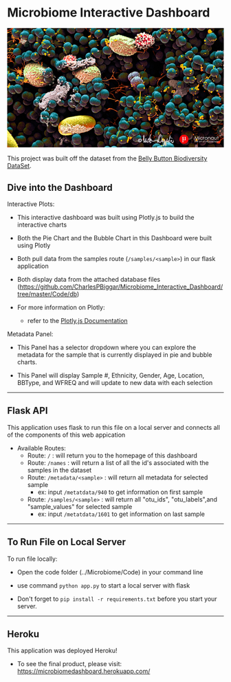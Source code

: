 # Microbiome Interactive Dashboard

![Bacteria by filterforge.com](Images/microbes.jpg)

This project was built off the dataset from the [Belly Button Biodiversity DataSet](http://robdunnlab.com/projects/belly-button-biodiversity/).

## Dive into the Dashboard

Interactive Plots:

* This interactive dashboard was built using Plotly.js to build the interactive charts

* Both the Pie Chart and the Bubble Chart in this Dashboard were built using Plotly

* Both pull data from the samples route (`/samples/<sample>`) in our flask application

* Both display data from the attached database files (https://github.com/CharlesPBiggar/Microbiome_Interactive_Dashboard/tree/master/Code/db)

* For more information on Plotly:
    * refer to the [Plotly.js Documentation](https://plot.ly/javascript/)


Metadata Panel:

* This Panel has a selector dropdown where you can explore the metadata for the sample that is currently displayed in pie and bubble charts. 

* This Panel will display Sample #, Ethnicity, Gender, Age, Location, BBType, and WFREQ and will update to new data with each selection

- - -

## Flask API

This application uses flask to run this file on a local server and connects all of the components of this web appication

* Available Routes:
    * Route: `/` : will return you to the homepage of this dashboard
    * Route: `/names` : will return a list of all the id's associated with the samples in the dataset
    * Route: `/metadata/<sample>` : will return all metadata for selected sample
        * ex: input `/metatdata/940` to get information on first sample
    * Route: `/samples/<sample>` : will return all "otu_ids", "otu_labels",and "sample_values" for selected sample
        * ex: input `/metatdata/1601` to get information on last sample

- - - 

## To Run File on Local Server

To run file locally: 

* Open the code folder (../Microbiome/Code) in your command line

* use command `python app.py` to start a local server with flask

* Don't forget to `pip install -r requirements.txt` before you start your server.

- - -

## Heroku

This application was deployed Heroku!

* To see the final product, please visit: https://microbiomedashboard.herokuapp.com/
